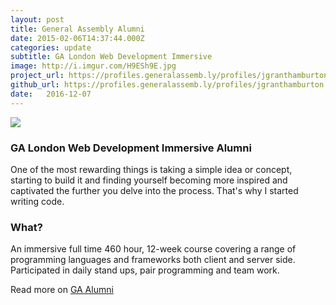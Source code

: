 ```yaml
---
layout: post
title: General Assembly Alumni
date: 2015-02-06T14:37:44.000Z
categories: update
subtitle: GA London Web Development Immersive
image: http://i.imgur.com/H9ESh9E.jpg
project_url: https://profiles.generalassemb.ly/profiles/jgranthamburton
github_url: https://profiles.generalassemb.ly/profiles/jgranthamburton
date:   2016-12-07
---
```





<img src="https://i.imgur.com/RqCdwLv.png" class="fit image">

### GA London Web Development Immersive Alumni

One of the most rewarding things is taking a simple idea or concept, starting to build it and finding yourself becoming more inspired and captivated the further you delve into the process. That's why I started writing code.

### What?

An immersive full time 460 hour, 12-week course covering a range of programming languages and frameworks both client and server side. Participated in daily stand ups, pair programming and team work.


Read more on [GA Alumni](https://profiles.generalassemb.ly/profiles/jgranthamburton)
